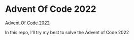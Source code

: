 # Advent Of Code 2022

[Advent Of Code 2022](https://adventofcode.com/)


In this repo, I'll try my best to solve the Advent of Code 2022

